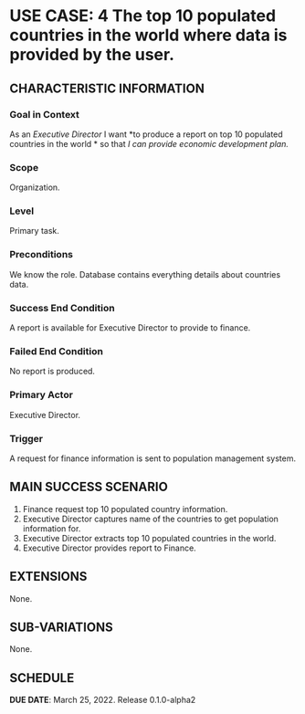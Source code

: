 # USE CASE: 4 The top 10 populated countries in the world where data is provided by the user.
## CHARACTERISTIC INFORMATION

### Goal in Context

As an *Executive Director* I want *to produce a report on top 10 populated countries in the world * so that *I can provide economic development plan.*

### Scope

Organization.

### Level

Primary task.

### Preconditions

We know the role.  Database contains everything details about countries data.

### Success End Condition

A report is available for Executive Director to provide to finance.

### Failed End Condition

No report is produced.

### Primary Actor

Executive Director.

### Trigger

A request for finance information is sent to population management system.

## MAIN SUCCESS SCENARIO

1. Finance request top 10 populated country information.
2. Executive Director captures name of the countries to get population information for.
3. Executive Director extracts top 10 populated countries in the world.
4. Executive Director provides report to Finance.

## EXTENSIONS

None.

## SUB-VARIATIONS

None.

## SCHEDULE

**DUE DATE**: March 25, 2022. Release 0.1.0-alpha2